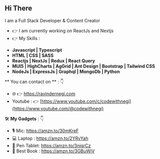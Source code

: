 ## Hi There

I am a Full Stack Developer & Content Creator

- :point_right: I am currently working on ReactJs and Nextjs
- :point_right: My Skills :
* **Javascript | Typescript**
* **HTML | CSS | SASS**
* **Reactjs | NextJs | Redux | React Query**
* **MUI5 | HighCharts | AgGrid | Ant Design | Bootstrap | Tailwind CSS**
* **NodeJs | ExpressJs | Graphql | MongoDb | Python**

** You can contact on ** : 👇
* :globe_with_meridians: 👉 https://ravindernegi.com 
* Youtube : 👉 [https://www.youtube.com/c/codewithnegi](https://www.youtube.com/@codewithnegi)

🛠️ **My Gadgets** : 👇
* 🎙️ Mic: https://amzn.to/30mKreF
* 💻 Laptop : https://amzn.to/2YRvYah
* 📝 Pen Tablet: https://amzn.to/3njqrCz
* 📗 Best Book : https://amzn.to/3GBuWiV



